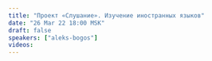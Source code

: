 ```yaml
---
title: "Проект «Слушание». Изучение иностранных языков"
date: "26 Mar 22 18:00 MSK"
draft: false
speakers: ["aleks-bogos"]
videos:
---
```

